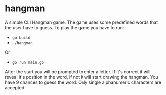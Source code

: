 # hangman

A simple CLI Hangman game. The game uses some predefined words that the user have to guess. To play the game you have to run:

- `go build`
- `./hangman`

Or

- `go run main.go`

After the start you will be prompted to enter a letter. If it's correct it will reveal it's position in the word, if not it will start drawing the hangman.
You have 9 chances to guess the word. Only single alphanumeric characters are accepted.
